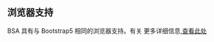 ## 浏览器支持

BSA 具有与 Bootstrap5 相同的浏览器支持。有关
更多详细信息,[查看此处](https://getbootstrap.com/docs/5.1/getting-started/browsers-devices/)




